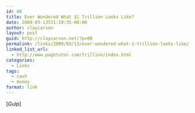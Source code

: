 ```yaml
---
id: 88
title: Ever Wondered What $1 Trillion Looks Like?
date: 2009-03-13T21:19:35-06:00
author: claycarson
layout: post
guid: http://claycarson.net/?p=88
permalink: /links/2009/03/13/ever-wondered-what-1-trillion-looks-like/
linked_list_url:
  - http://www.pagetutor.com/trillion/index.html
categories:
  - Links
tags:
  - cash
  - money
format: link
---
```

[<em>Gulp</em>]